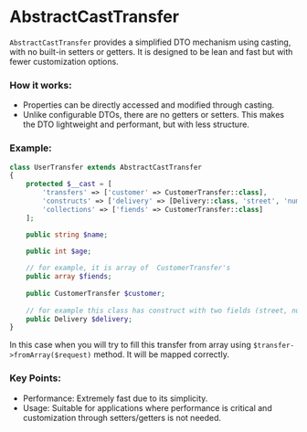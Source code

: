 # AbstractCastTransfer

`AbstractCastTransfer` provides a simplified DTO mechanism using casting, with no built-in setters or getters. It is designed to be lean and fast but with fewer customization options.

### How it works:

- Properties can be directly accessed and modified through casting.
- Unlike configurable DTOs, there are no getters or setters. This makes the DTO lightweight and performant, but with less structure.

### Example:

```php
class UserTransfer extends AbstractCastTransfer
{
    protected $__cast = [
        'transfers' => ['customer' => CustomerTransfer::class],
        'constructs' => ['delivery' => [Delivery::class, 'street', 'number']],
        'collections' => ['fiends' => CustomerTransfer::class]
    ];

    public string $name;

    public int $age;
    
    // for example, it is array of  CustomerTransfer's
    public array $fiends;
    
    public CustomerTransfer $customer;
    
    // for example this class has construct with two fields (street, number)
    public Delivery $delivery;
}
```
In this case when you will try to fill this transfer from array using `$transfer->fromArray($request)` method. It will be mapped correctly.

### Key Points:
- Performance: Extremely fast due to its simplicity.
- Usage: Suitable for applications where performance is critical and customization through setters/getters is not needed.